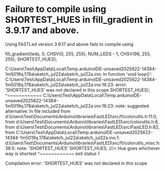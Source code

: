 # Failure to compile using SHORTEST_HUES in fill_gradient in 3.9.17 and above.

Using FASTLed version 3.9.17 and above fails to compile using

fill_gradient(leds, 0, CHSV(0, 255, 255), NUM_LEDS - 1, CHSV(96, 255, 255), SHORTEST_HUES);

C:\Users\Test\AppData\Local\Temp.arduinoIDE-unsaved2025622-14384-1m5019q.178a\sketch_jul22a\sketch_jul22a.ino: In function 'void loop()':
C:\Users\Test\AppData\Local\Temp.arduinoIDE-unsaved2025622-14384-1m5019q.178a\sketch_jul22a\sketch_jul22a.ino:16:23: error: 'SHORTEST_HUES' was not declared in this scope
SHORTEST_HUES);
^~~~~~~~~~~~~
C:\Users\Test\AppData\Local\Temp.arduinoIDE-unsaved2025622-14384-1m5019q.178a\sketch_jul22a\sketch_jul22a.ino:16:23: note: suggested alternative:
In file included from d:\Users\Test\Documents\Arduino\libraries\FastLED\src/fl/colorutils.h:11:0,
from d:\Users\Test\Documents\Arduino\libraries\FastLED\src/colorutils.h:6,
from d:\Users\Test\Documents\Arduino\libraries\FastLED\src/FastLED.h:82,
from C:\Users\Test\AppData\Local\Temp.arduinoIDE-unsaved2025622-14384-1m5019q.178a\sketch_jul22a\sketch_jul22a.ino:1:
d:\Users\Test\Documents\Arduino\libraries\FastLED\src/fl/colorutils_misc.h:36:5: note: 'SHORTEST_HUES'
SHORTEST_HUES, ///< Hue goes whichever way is shortest
^~~~~~~~~~~~~
exit status 1

Compilation error: 'SHORTEST_HUES' was not declared in this scope